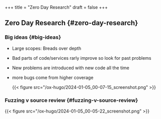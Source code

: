+++
title = "Zero Day Research"
draft = false
+++

## Zero Day Research {#zero-day-research}


### Big ideas {#big-ideas}

-   Large scopes: Breads over depth
-   Bad parts of code/services rarly improve so look for past problems
-   New problems are introduced with new code all the time
-   more bugs come from higher coverage

    {{< figure src="/ox-hugo/2024-01-05_00-07-15_screenshot.png" >}}


### Fuzzing v source review {#fuzzing-v-source-review}

{{< figure src="/ox-hugo/2024-01-05_00-05-22_screenshot.png" >}}
